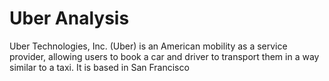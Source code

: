 # Uber Analysis

Uber Technologies, Inc. (Uber) is an American mobility as a service provider, allowing users to book a car and driver to transport them in a way similar to a taxi. It is based in San Francisco 
